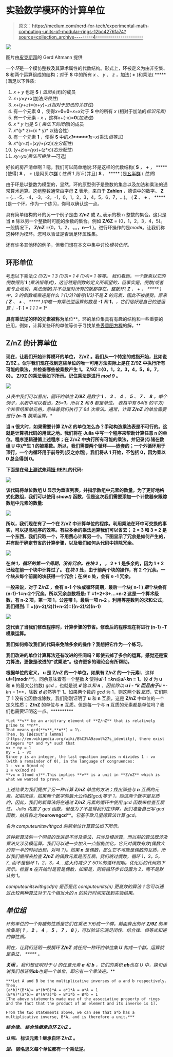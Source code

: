 # 实验数学模环的计算单位

> 原文：<https://medium.com/nerd-for-tech/experimental-math-computing-units-of-modular-rings-12bc4276fa74?source=collection_archive---------4----------------------->

![](img/75cd2a520bfda297c08a9e2dc68411f2.png)

图片由[皮克斯拜](https://pixabay.com/?utm_source=link-attribution&amp;utm_medium=referral&amp;utm_campaign=image&amp;utm_content=2574943)的 Gerd Altmann 提供

一个*环*是一个模仿整数及其算术属性的代数结构。形式上，环被定义为由非空集、 **S** 和两个运算组成的结构；对于 **S** 中的所有 *x* 、 *y* 、 *z* ，加法( **+** )和乘法( ***** )满足以下性质:

1.  *x* + *y* 也是 **S** ( *追加*关闭)的成员
2.  *x*+*y*=*y*+*x*(加法*交换性*)
3.  *x*+(*y*+*z*)=(*x*+*y*)+*z*(*相对于加法的关联性*)
4.  有一个元素 **0** ，使得*x*+**0**=**0**+*x*=*x*对于 **S** 中的所有 *x* (相对于加法的*标识元素)*
5.  有一个元素 **-** *x* ，这样*x*+(*-x*)=**0**(*加法逆*)
6.  *x* * *y* 也是 S ( *乘法下的闭包*)的成员
7.  *x**(*y** z)=(x * y)* z(结合性)
8.  有一个元素 **1** ，使得 **S** 中的*x****1**=**1****x*=*x*(乘法*恒等式*)
9.  *x**(*y*+*z*)=(*x***y*)+(*x***z*)(*左分配性*)
10.  (*y*+*z*)**x*=(*y***x*)+(*z***x*)(*右分配性*)
11.  *x***y*=*y***x*(*乘法可换性* —可选)

好长的房产清单啊？嗯，我们可以简单地说:环是这样的代数结构( **S** ， **+** ， ***** )使得( **S** ， **+** )是阿贝尔[群](https://tundeayodele.medium.com/a-first-look-at-groups-314ebb452005) ( *性质 1 到 5* )并且( **S** ， ***** )是[幺半群](https://tundeayodele.medium.com/a-first-look-at-groups-314ebb452005) ( *性质)*

由于环是以整数为模型的，显然，环的原型例子是整数的集合以及加法和乘法的通常算术运算。这组整数通常由字母 **Z** 表示，来自于 **Zahlen** ，德语中的数字。
**Z** = {… -5，-4，-3，-2，-1，0，1，2，3，4，5，6，7，…}。
( **Z** 、 **+** 、 ***** )是一个环。作为一个练习，你可以确认这一点。

具有简单结构的环的另一个例子是由 **Z/nZ** 或 **Zₙ** 表示的模 n 整数的集合。这只是当 **n** 除以另一个整数时可能的余数的集合。例如 **Z/6Z** = {0，1，2，3，4，5}。
一般情况下， **Z/nZ** ={0，1，2，.。。，**n**—1 }。进行环操作的是*mod****n***。让我们称这种环为模环。您可以验证是否满足环属性集。

还有许多其他环的例子，但我们想在本文中集中讨论*模块化环*。

## 环形单位

考虑以下乘法:2 *(1/2)= 1
3 *(1/3)= 1
4 *(1/4)= 1 等等。
我们看到，一个数乘以它的*倒数*得到 **1** (乘法恒等式)，这当然是倒数的定义所期望的，但事实是，倒数(或者更专业地说，*乘法倒数*)并不总是对所有的数都存在。整数环( **Z** 、 **+** 、 ***** )中，3 的倒数或乘逆是什么？(1/3)?编号(1/3)不是 **Z** 的元素，因此不被接受。原来( **Z** 、 **+** 、 ***** )中唯一有乘法逆运算的数是 **-1** 和 **1、**，它们恰好是自己的逆运算； ****-1***-1 = 1
1* 1 = 1**

**具有乘法逆的环的元素被称为**单位**。环的单位集具有有趣的结构和一些重要的应用，例如，计算某些环的单位等价于寻找某些[丢番图方程](https://en.wikipedia.org/wiki/Diophantine_equation)的解。**

## **Z/nZ 的计算单位**

**现在，让我们开始计算模环的单位， **Z/nZ** 。我们从一个特定的戒指开始，比如说 **Z/9Z** 。似乎我们现在找到这些单位的唯一可用方法实际上是在 **Z/9Z** 中执行所有可能的乘法，并检查哪些被乘数产生 1。
**Z/9Z** ={0，1，2，3，4，5，6，7，8}。
Z/9Z 的乘法表如下所示。记住乘法是进行 *mod 9* 。**

**![](img/2daf8ddb8c9d4a9b93ecf358b231e8d3.png)**

**从表中我们可以看出，圆环的单位 **Z/9Z** 是数字
**1** 、 **2** 、 **4** 、 **5** 、 **7** 、 **8** 。举个例子，从表中可以看出，**2***5=**1**，所以 **2** 和 **5** 都是单位。
表格中有 64(8 的平方)个非零结果单元格，意味着我们执行了 64 次乘法。通常，计算 **Z/nZ** 的单位需要进行 **(n-1)** 模乘运算。**

**当 **n** 很大时，如果需要计算 **Z/nZ** 的单位怎么办？手动构造乘法表是不可行的。这就是计算机代码的用武之地。我们将在 Julia 中写一个程序来帮助计算任意 n 的单位。程序逻辑遵循上述程序；在 **Z/nZ** 中执行所有可能的乘法，并记录(存储在数组 U 中)产生 1 的被乘数。所以，我们需要两个循环——嵌套的；一个外循环用于顶行，一个内循环用于前导列(反之亦然)。我们将从 1 开始，不包括 0，因为乘以 0 总会得到 0。**

**下面是在[号上测试朱莉娅·REPL](https://docs.julialang.org/en/v1/stdlib/REPL/)的代码:**

**![](img/56f991ab367f042d9be08767633a1fb0.png)**

**该代码将单位数组 U 显示为垂直列表，并指示数组中元素的数量。为了更好地格式化数组，我们可以使用 ***show()*** 函数，但是这次我们需要添加一个计数器来跟踪数组中元素的数量:**

**![](img/af4bbffe39a8e4e3f2a6b597e9ccb819.png)**

**所以，我们现在有了一个在 Z/nZ 中计算单位的程序。利用乘法在环中可交换的事实，可以提高程序的效率。有些多余的乘法运算我们可以省去；
**2 * 3** 和 **3 * 2** 是一个东西，我们只取一个，不用费心计算另一个。下图显示了冗余是如何产生的，并有助于确定节省的计算步骤，以及我们如何从代码中排除冗余。**

**![](img/c301304373d906feae4dc66939dc7512.png)**

**在*块 1，*循环的第一个周期，没有冗余。在*块 2* ，
， **2 * 1** 是多余的，因为 **1 * 2** 已经在前一个块中计算过了。
在*块 3* 处，由于前两个块的操作，有 2 个冗余。一个块从每个前面的块获得一个冗余；在*块* ***n*** 处，会有 ***n* -1** 冗余。**

**一般来说，对于 **Z/nZ** ，会有 **n-1** 个块或循环周期，最后一个块( **n-1** ) *第*个块会有(**n-1**)-**1**=**n-2**个冗余。所以冗余总数将是:
T =**1+2+3+…+n-2**
这是一个算术级数，有 **n-2** 项，第一项 1，公差带 1，最后一项 **n-2** 。利用等差数列的求和公式，我们得到:
T =((n-2)/2)(1+n-2)=((n-2)/2)(n-1)**

**![](img/5079263863905499aed136597c44e0c5.png)**

**这代表了当我们修改程序时，计算步骤的节省。修改后的程序现在将进行 **(n-1) -T** 模乘运算。**

**我们如何修改我们的代码来免除多余的操作？我想把它作为一个练习。**

**我们改进的单位计算算法还有改进的空间吗？即使去掉了多余的运算，感觉还是蛮力算法，更像是改进的“试乘法”。也许更多的理论会有所帮助。**

**根据单位的定义， **u** 是 **Z/nZ** 的一个单位，如果有 **Z/nZ** 的一个元素**I，这样**u*I*≡1(mod**n**)。同余意味着有一个整数 ***k*** 使得**u*I*-1 =*k*n**或**u*I*-*k*n = 1**。设 ***d*** 为 **u** 和 **n** 的最大公约数( *gcd* ，也就是说 ***d*** 除以*和 ***n*** ，因此除以 **u *i* - *k 而且由于**u*I*-*k*n = 1**，除数 ***d*** 必然等于 1。如果两个数的 *gcd* 为 1，则这两个数*互质*，它们除了 1 没有公因数或除数。我们刚刚证明了 **u** 和 **n** 互质，这是 **Z/nZ** 中单位的一个定义性质； **Z/nZ** 的单位与 **n** 互质。但是每一个与 **n** 互质的元素都是单位吗？我们也需要证明这一点。**********

```
*Let **v** be an arbitrary element of **Z/nZ** that is relatively prime to **n**.
That means gcd(**v**,**n**) = 1\. 
Then, by [Bézout’s lemma](https://en.wikipedia.org/wiki/B%C3%A9zout%27s_identity), there exist integers *x* and *y* such that
vx + ny = 1
ny = 1 - vx
Since y is an integer, the last equation implies n divides 1 - vx (with a remainder of 0), in the language of congruences:
1 - vx ≡ 0(mod n)
1 ≡ vx(mod n)
**vx ≡ 1(mod n)**.This implies **v** is a unit in **Z/nZ** which is what we wanted to prove.*
```

*上述结果为我们提供了另一种计算 **Z/nZ** 单位的方法；找出那些与 **n** 互质的元素。如前所述，如果两个数字的最大公约数(gcd)等于 1，则这两个数字是互质的，因此，我们的新算法将在通过 **Z/nZ** 元素的循环中使用 *gcd* 函数来检查互质性。
Julia 内置了 *gcd* 函数，但是为了不显得我们在作弊，我们准备自己写 *gcd* 函数，姑且称之为***ourowngcd****。*它基于欧几里德算法计算 gcd。*

*名为 *computeunitswithgcd* 的新单位计算算法如下所示。*

*这种新算法的一个明显的改进是不涉及乘法，只涉及模运算，而以前的算法既涉及乘法又涉及模运算。我们可以进一步加入一点智能优化，它只对偶数有效(*偶数大约有一半的时间出现，对吗？*)。如果 **n** 是偶数，那么它不可能是偶数的互质，所以我们懒得去检查 **Z/nZ** 的偶数元素是否互质。我们跳过偶数，循环 1，3，5，7…而不是循环 1，2，3，4…
这大约减少了 50%的循环周期。优化后的代码如下所示。检查 **n** 在开始时是否是偶数，如果是，则将循环步长设置为 2，而不是默认的 1。*

**computeunitswithgcd(n)* 是否是比 *computeunits(n)* 更高效的算法？您可以通过比较两种算法对于几个相当大的 *n* 的执行时间来找到实验结果。*

## *单位组*

*环的单位的一个有趣的性质是它们在乘法下形成一个群。前面算出的环 **Z/9Z** 的单位集是{ **1** ， **2** ， **4** ， **5** ， **7** ， **8** }，可以验证它满足闭性、结合律、恒等式和逆的群性质。*

*现在，让我们证明一般模环 **Z/nZ** 或任何一种环的单位集 **U** 构成一个群。运算就是乘法， ***** 。*

****关闭*** 。我们想证明对于 U 的任意元素 **a** 和 **b** ，它们的乘积
**a*****b***也在 U 中，换句话说我们想证明**a*****b***也是一个单位，即它有一个乘法逆。***

```
***Let A and B be the multiplicative inverses of a and b respectively. Then,
(a*b)*(B*A)= a*(b*B)*A = a*1*A = a*A = 1
(B*A)*(a*b)= B*(A*a)*b = B*1*b = B*b = 1
[The above statements made use of the associative property of rings and the fact that the product of an element and its inverse is 1].

From the two statements above, we can see that a*b has a multiplicative inverse, B*A, and is therefore a unit.***
```

******结合律。*** 结合性继承自环 **Z/nZ** *。****

*****认同。*** 标识元素 1 继承自环 **Z/nZ** 。**

*****逆。*** 顾名思义每个单位都有一个乘法逆。**